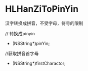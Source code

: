 # HLHanZiToPinYin

汉字转换成拼音，不受字母，符号的限制

// 转换成pinyin
- (NSString*)pinYin;


//获取拼音首字母
- (NSString*)firstCharactor;
